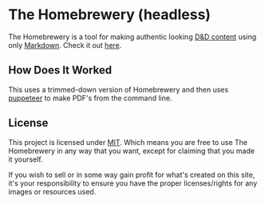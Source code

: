 # The Homebrewery (headless)

The Homebrewery is a tool for making authentic looking [D&D content](https://dnd.wizards.com/products/tabletop-games/rpg-products/rpg_playershandbook) using only [Markdown](https://github.com/adam-p/markdown-here/wiki/Markdown-Cheatsheet). Check it out [here](https://homebrewery.naturalcrit.com).

## How Does It Worked

This uses a trimmed-down version of Homebrewery and then uses [puppeteer](https://pptr.dev/) to make PDF's from the command line.

## License

This project is licensed under [MIT](./license). Which means you are free to use The Homebrewery in any way that you want, except for claiming that you made it yourself.

If you wish to sell or in some way gain profit for what's created on this site, it's your responsibility to ensure you have the proper licenses/rights for any images or resources used.
